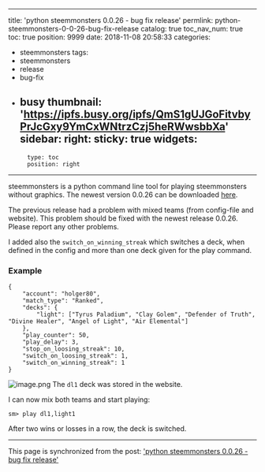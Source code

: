
---
title: 'python steemmonsters 0.0.26 - bug fix release'
permlink: python-steemmonsters-0-0-26-bug-fix-release
catalog: true
toc_nav_num: true
toc: true
position: 9999
date: 2018-11-08 20:58:33
categories:
- steemmonsters
tags:
- steemmonsters
- release
- bug-fix
- busy
thumbnail: 'https://ipfs.busy.org/ipfs/QmS1gUJGoFitvbyPrJcGxy9YmCxWNtrzCzj5heRWwsbbXa'
sidebar:
    right:
        sticky: true
widgets:
    -
        type: toc
        position: right
---


steemmonsters is a python command line tool for playing steemmonsters without graphics. The newest version 0.0.26 can be downloaded [here](https://github.com/holgern/steemmonsters/releases).

The previous release had a problem with mixed teams (from config-file and website). This problem should be fixed with the newest release 0.0.26. Please report any other problems.

I added also the `switch_on_winning_streak` which switches a deck, when defined in the config and more than one deck given for the play command.

### Example
```
{
    "account": "holger80",
    "match_type": "Ranked",
    "decks": {
        "light": ["Tyrus Paladium", "Clay Golem", "Defender of Truth", "Divine Healer", "Angel of Light", "Air Elemental"]
    },
    "play_counter": 50,
    "play_delay": 3,
    "stop_on_loosing_streak": 10,
    "switch_on_loosing_streak": 1,
    "switch_on_winning_streak": 1
}
```

![image.png](https://ipfs.busy.org/ipfs/QmS1gUJGoFitvbyPrJcGxy9YmCxWNtrzCzj5heRWwsbbXa)
The `dl1` deck was stored in the website.

I can now mix both teams and start playing:
```
sm> play dl1,light1
```
After two wins or losses in a row, the deck is switched.

- - -

This page is synchronized from the post: ['python steemmonsters 0.0.26 - bug fix release'](https://steemit.com/@holger80/python-steemmonsters-0-0-26-bug-fix-release)
